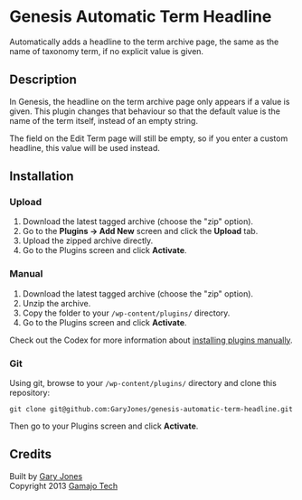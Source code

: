 # Genesis Automatic Term Headline

Automatically adds a headline to the term archive page, the same as the name of taxonomy term, if no explicit value is given.

## Description 

In Genesis, the headline on the term archive page only appears if a value is given. This plugin changes that behaviour so that the default value is the name of the term itself, instead of an empty string.

The field on the Edit Term page will still be empty, so if you enter a custom headline, this value will be used instead.

## Installation

### Upload

1. Download the latest tagged archive (choose the "zip" option).
2. Go to the __Plugins -> Add New__ screen and click the __Upload__ tab.
3. Upload the zipped archive directly.
4. Go to the Plugins screen and click __Activate__.

### Manual

1. Download the latest tagged archive (choose the "zip" option).
2. Unzip the archive.
3. Copy the folder to your `/wp-content/plugins/` directory.
4. Go to the Plugins screen and click __Activate__.

Check out the Codex for more information about [installing plugins manually](http://codex.wordpress.org/Managing_Plugins#Manual_Plugin_Installation).

### Git

Using git, browse to your `/wp-content/plugins/` directory and clone this repository:

`git clone git@github.com:GaryJones/genesis-automatic-term-headline.git`

Then go to your Plugins screen and click __Activate__.

## Credits

Built by [Gary Jones](https://twitter.com/GaryJ)  
Copyright 2013 [Gamajo Tech](http://gamajo.com/)
